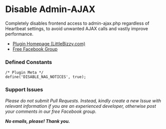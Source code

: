 # Disable Admin-AJAX

Completely disables frontend access to admin-ajax.php regardless of Heartbeat settings, to avoid unwanted AJAX calls and vastly improve performance.

* [Plugin Homepage (LittleBizzy.com)](https://www.littlebizzy.com/plugins/disable-admin-ajax)
* [Free Facebook Group](https://www.facebook.com/groups/littlebizzy/)

### Defined Constants

    /* Plugin Meta */
    define('DISABLE_NAG_NOTICES', true);

### Support Issues

*Please do not submit Pull Requests. Instead, kindly create a new Issue with relevant information if you are an experienced developer, otherwise post your comments in our free Facebook group.*

***No emails, please! Thank you.***
